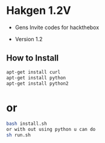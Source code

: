 <h1> Hakgen 1.2V </h1>

<p> 

- Gens Invite codes for hackthebox

- Version 1.2


<h2> How to Install </h2>



```bash
apt-get install curl
apt-get install python
apt-get install python2
```
<h1> or </h1>

```bash
bash install.sh
or with out using python u can do
sh run.sh
```
